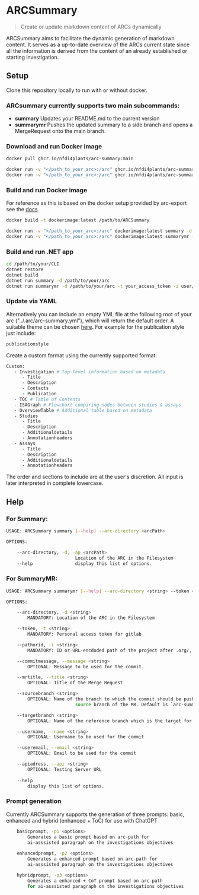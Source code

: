 # ARCSummary

>Create or update markdown content of ARCs dynamically

ARCSummary aims to facilitate the dynamic generation of markdown content. It serves as a up-to-date overview of the ARCs current state since all the information is derived from the content of an already established or starting investigation.

## Setup
Clone this repository locally to run with or without docker. 

### ARCsummary currently supports two main subcommands:

- **summary**     Updates your README.md to the current version
- **summarymr**    Pushes the updated summary to a side branch and opens a MergeRequest onto the main branch.

### Download and run Docker image
```bash
docker pull ghcr.io/nfdi4plants/arc-summary:main

docker run -v "</path_to_your_arc>:/arc" ghcr.io/nfdi4plants/arc-summary:main summary -d /arc
docker run -v "</path_to_your_arc>:/arc" ghcr.io/nfdi4plants/arc-summary:main summarymr -d /arc -t your_access_token -i user/repository
```

### Build and run Docker image
For reference as this is based on the docker setup provided by arc-export see the [docs](https://github.com/nfdi4plants/arc-export)
```bash
docker build -t dockerimage:latest /path/to/ARCSummary 

docker run -v "</path_to_your_arc>:/arc" dockerimage:latest summary -d /arc
docker run -v "</path_to_your_arc>:/arc" dockerimage:latest summarymr -d /arc -t your_access_token -i user/repository
```

### Build and run .NET app
```bash
cd /path/to/your/CLI
dotnet restore
dotnet build
dotnet run summary -d /path/to/your/arc
dotnet run summarymr -d /path/to/your/arc -t your_access_token -i user/repository
```

### Update via YAML
Alternatively you can include an empty YML file at the following root of your arc ("../.arc/arc-summary.yml"), which will return the default order. A suitable theme can be chosen [here](https://github.com/nfdi4plants/ARCSummary/blob/main/src/Core/SummaryStyles.fs). For example for the publication style just include:
```bash
publicationstyle
```

Create a custom format using the currently supported format:
```bash
Custom:
   - Investigation # Top-level information based on metadata
      - Title
      - Description
      - Contacts
      - Publication
   - TOC # Table of Contents
   - ISAGraph # Flowchart comparing nodes between studies & assays
   - OverviewTable # Additional table based on metadata
   - Studies
      - Title
      - Description
      - Additionaldetails
      - Annotationheaders
   - Assays
      - Title
      - Description
      - Additionaldetails
      - Annotationheaders
```
The order and sections to include are at the user's discretion. All input is later interpreted in complete lowercase.


## Help 
### For Summary:
```bash
USAGE: ARCSummary summary [--help] --arc-directory <arcPath>

OPTIONS:

    --arc-directory, -d, -ap <arcPath>
                          Location of the ARC in the Filesystem
    --help                display this list of options.
```

### For SummaryMR:
```bash
USAGE: ARCSummary summarymr [--help] --arc-directory <string> --token <string> --pathorid <string> [--commitmessage <string>] [--mrtitle <string>] [--sourcebranch <string>] [--targetbranch <string>] [--username <string>] [--useremail <string>] [--apiadress <string>]

OPTIONS:

    --arc-directory, -d <string> 
        MANDATORY: Location of the ARC in the Filesystem

    --token, -t <string>  
        MANDATORY: Personal access token for gitlab

    --pathorid, -i <string> 
        MANDATORY: ID or URL-encdoded path of the project after .org/, e.g. username/myprojectname

    --commitmessage, --message <string>
        OPTIONAL: Message to be used for the commit.

    --mrtitle, --title <string>
        OPTIONAL: Title of the Merge Request

    --sourcebranch <string>
        OPTIONAL: Name of the branch to which the commit should be pushed, and which will be the
                          source branch of the MR. Default is `arc-summary`

    --targetbranch <string>
        OPTIONAL: Name of the reference branch which is the target for the MR. Default is `main`

    --username, --name <string>
        OPTIONAL: Username to be used for the commit

    --useremail, --email <string>
        OPTIONAL: Email to be used for the commit

    --apiadress, --api <string>
        OPTIONAL: Testing Server URL
        
    --help 
        display this list of options.
```

### Prompt generation

Currently ARCSummary supports the generation of three prompts: basic, enhanced and hybrid (enhanced + ToC) for use with ChatGPT

```bash
    basicprompt, -p1 <options>
        Generates a basic prompt based on arc-path for
        ai-asssisted paragraph on the investigations objectives
        
    enhancedprompt, -p2 <options>
        Generates a enhanced prompt based on arc-path for
        ai-asssisted paragraph on the investigations objectives

    hybridprompt, -p3 <options>
        Generates a enhanced + CoT prompt based on arc-path
        for ai-asssisted paragraph on the investigations objectives
```